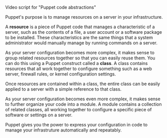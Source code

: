 Video script for "Puppet code abstractions"


Puppet's purpose is to manage resources on a server in your infrastructure.

A **resource** is a piece of Puppet code that manages a characteristic of a server, such as the contents of a file, a user account or a software package to be installed. These characteristics are the same things that a system administrator would manually manage by running commands on a server.


As your server configuration becomes more complex, it makes sense to group related resources together so that you can easily reuse them. You can do this using a Puppet construct called a **class**. A class contains resources that all work together to configure something such as a web server, firewall rules, or kernel configuration settings.

Once resources are contained within a class, the entire class can be easily applied to a server with a simple reference to that class.

As your server configuration becomes even more complex, it makes sense to further organize your code into a module. A module contains a collection of related classes, all working together to configure a specific piece of software or settings on a server.

Puppet gives you the power to express your configuration in code to manage your infrastruture automatically and repeatably.

